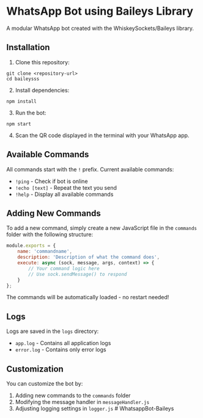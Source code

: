# WhatsApp Bot using Baileys Library

A modular WhatsApp bot created with the WhiskeySockets/Baileys library.

## Installation

1. Clone this repository:
```
git clone <repository-url>
cd baileysss
```

2. Install dependencies:
```
npm install
```

3. Run the bot:
```
npm start
```

4. Scan the QR code displayed in the terminal with your WhatsApp app.

## Available Commands

All commands start with the `!` prefix. Current available commands:
- `!ping` - Check if bot is online
- `!echo [text]` - Repeat the text you send
- `!help` - Display all available commands

## Adding New Commands

To add a new command, simply create a new JavaScript file in the `commands` folder with the following structure:

```javascript
module.exports = {
    name: 'commandname',
    description: 'Description of what the command does',
    execute: async (sock, message, args, context) => {
        // Your command logic here
        // Use sock.sendMessage() to respond
    }
};
```

The commands will be automatically loaded - no restart needed!

## Logs

Logs are saved in the `logs` directory:
- `app.log` - Contains all application logs
- `error.log` - Contains only error logs

## Customization

You can customize the bot by:
1. Adding new commands to the `commands` folder
2. Modifying the message handler in `messageHandler.js`
3. Adjusting logging settings in `logger.js`
#   W h a t s a p p B o t - B a i l e y s  
 